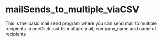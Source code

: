 # mailSends_to_multiple_viaCSV
This is the basic mail send program where you can send mail to multiple recipients in oneClick just fill multiple mail, company_name and name of recipients
